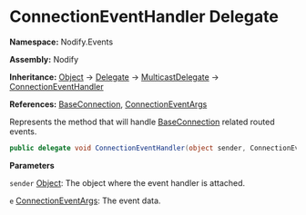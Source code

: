 # ConnectionEventHandler Delegate  
  
**Namespace:** Nodify.Events  
  
**Assembly:** Nodify  
  
**Inheritance:** [Object](https://docs.microsoft.com/en-us/dotnet/api/System.Object) → [Delegate](https://docs.microsoft.com/en-us/dotnet/api/System.Delegate) → [MulticastDelegate](https://docs.microsoft.com/en-us/dotnet/api/System.MulticastDelegate) → [ConnectionEventHandler](Nodify_Events_ConnectionEventHandler)  
  
**References:** [BaseConnection](Nodify_BaseConnection), [ConnectionEventArgs](Nodify_Events_ConnectionEventArgs)  
  
Represents the method that will handle [BaseConnection](Nodify_BaseConnection) related routed events.  
  
```csharp  
public delegate void ConnectionEventHandler(object sender, ConnectionEventArgs e);  
```  
  
**Parameters**  
  
`sender` [Object](https://docs.microsoft.com/en-us/dotnet/api/System.Object): The object where the event handler is attached.  
  
`e` [ConnectionEventArgs](Nodify_Events_ConnectionEventArgs): The event data.  
  
